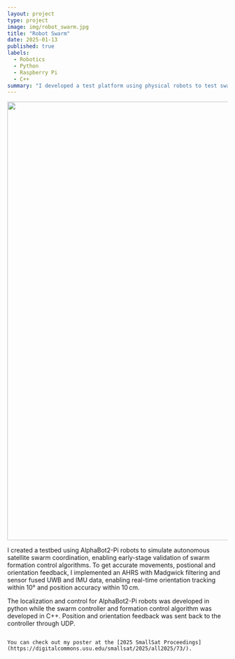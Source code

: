 ```yaml
---
layout: project
type: project
image: img/robot_swarm.jpg
title: "Robot Swarm"
date: 2025-01-13
published: true
labels:
  - Robotics
  - Python
  - Raspberry Pi
  - C++
summary: "I developed a test platform using physical robots to test swarm satellite formation control algorithms that was published at the 2025 Small Satellite Conference."
---
```


<div class="text-center p-4">
  <img width="1000px" src="../img/micromouse/robot_swarm_poster.png" class="img-thumbnail" >
</div>

I created a testbed using AlphaBot2-Pi robots to simulate autonomous satellite swarm coordination, enabling early-stage validation of swarm formation control algorithms. To get accurate movements, postional and orientation feedback, I implemented an AHRS with Madgwick filtering and sensor fused UWB and IMU data, enabling real-time orientation tracking within 10° and position accuracy within 10 cm.

The localization and control for AlphaBot2-Pi robots was developed in python while the swarm controller and formation control algorithm was developed in C++. Position and orientation feedback was sent back to the controller through UDP.

```

You can check out my poster at the [2025 SmallSat Proceedings](https://digitalcommons.usu.edu/smallsat/2025/all2025/73/).
